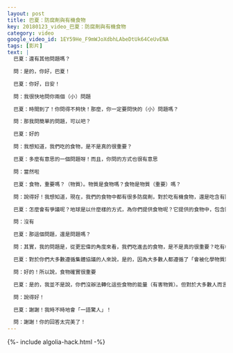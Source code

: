 ```yaml
---
layout: post
title: 巴夏：防腐劑與有機食物
key: 20180123_video_巴夏：防腐劑與有機食物
category: video
google_video_id: 1EY59He_F9mWJoXdbhLAbeDtUk64CeUvENA
tags: [影片]
text: |
  巴夏：還有其他問題嗎？

  問：是的，你好，巴夏！

  巴夏：你好，日安！

  問：我很快地問你兩個（小）問題

  巴夏：時間到了！你問得不夠快！那麼，你一定要問快的（小）問題嗎？

  問：那我問簡單的問題，可以吧？

  巴夏：好的

  問：我想知道，我們吃的食物，是不是真的很重要？

  巴夏：多麼有意思的一個問題呀！而且，你問的方式也很有意思

  問：當然啦

  巴夏：食物，重要嗎？（物質）。物質是食物嗎？食物是物質（重要）嗎？

  問：說得好！我想知道，現在，我們的食物中都有很多防腐劑，對於吃有機食物，還是吃含有防腐劑的食物，存在爭議

  巴夏：怎麼會有爭議呢？地球是以什麼樣的方式，為你們提供食物呢？它提供的食物中，包含防腐劑嗎？

  問：沒有

  巴夏：那這個問題，還是問題嗎？

  問：其實，我的問題是，從更宏偉的角度來看，我們吃進去的食物，是不是真的很重要？吃有機食物，是不是真的很重要？

  巴夏：對於你們大多數遵循集體協議的人來說，是的，因為大多數人都遵循了「會被化學物質影響」這一集體協議

  問：好的！所以說，食物確實很重要

  巴夏：是的，我並不是說，你們沒辦法轉化這些食物的能量（有害物質）。但對於大多數人而言，這並不是你們此生的任務，你們大多數人，並沒有選擇把時間花在這方面上（的人生課題）。因此，選擇最小阻力的道路，為什麼要花大量時間去轉化食物中的防腐劑與殺蟲劑，而不是，一開始就選擇吃那些不含這些東西的食物上呢？難道這樣做不同樣也是「轉化」嗎？

  問：說得好！

  巴夏：謝謝！我時不時地會「一語驚人」！

  問：謝謝！你的回答太完美了！
---
```


{%- include algolia-hack.html -%}
